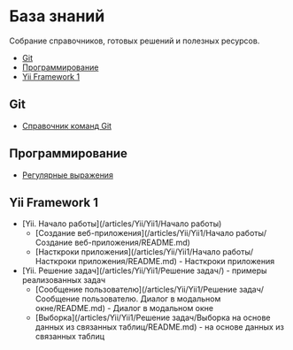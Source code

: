 База знаний
===========

Собрание справочников, готовых решений и полезных ресурсов.

- [Git](#git)
- [Программирование](#user-content-Программирование)
- [Yii Framework 1](#yii-framework-1)

## Git
- [Справочник команд Git](articles/Git/Справочник/README.md)

## Программирование
- [Регулярные выражения](articles/Regexp/Справочник/README.md)

## Yii Framework 1
- [Yii. Начало работы](/articles/Yii/Yii1/Начало работы)
  - [Создание веб-приложения](/articles/Yii/Yii1/Начало работы/Создание веб-приложения/README.md) 
  - [Насткроки приложения](/articles/Yii/Yii1/Начало работы/Насткроки приложения/README.md) - Насткроки приложения
- [Yii. Решение задач](/articles/Yii/Yii1/Решение задач/) - примеры реализованных задач
	- [Сообщение пользователю](/articles/Yii/Yii1/Решение задач/Сообщение пользователю. Диалог в модальном окне/README.md) - Диалог в модальном окне
	- [Выборка](/articles/Yii/Yii1/Решение задач/Выборка на основе данных из связанных таблиц/README.md) - на основе данных из связанных таблиц